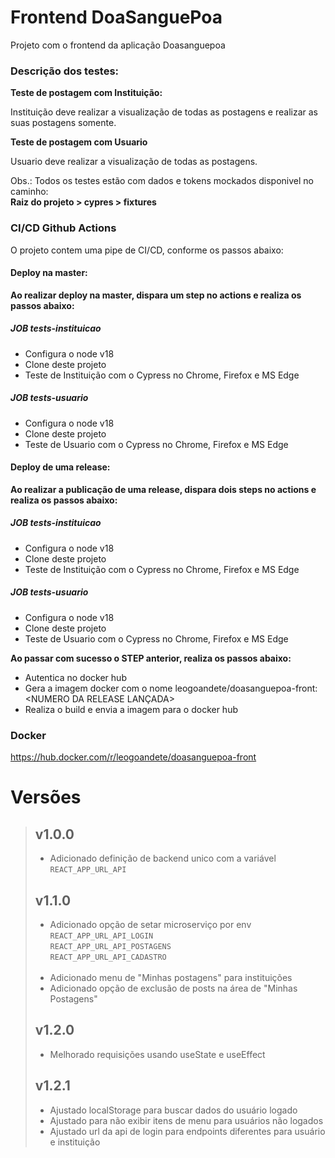 # Frontend DoaSanguePoa

Projeto com o frontend da aplicação Doasanguepoa<br>

### Descrição dos testes:
**Teste de postagem com Instituição:**

Instituição deve realizar a visualização de todas as postagens e realizar as suas postagens somente.

**Teste de postagem com Usuario**

Usuario deve realizar a visualização de todas as postagens.

Obs.: Todos os testes estão com dados e tokens mockados disponivel no caminho:<br>
__Raiz do projeto > cypres > fixtures__


### CI/CD Github Actions
O projeto contem uma pipe de CI/CD, conforme os passos abaixo:
#### Deploy na master: <br>
**Ao realizar deploy na master, dispara um step no actions e realiza os passos abaixo:**
##### JOB tests-instituicao 
- Configura o node v18
- Clone deste projeto
- Teste de Instituição com o Cypress no Chrome, Firefox e MS Edge
##### JOB tests-usuario
- Configura o node v18
- Clone deste projeto
- Teste de Usuario com o Cypress no Chrome, Firefox e MS Edge

#### Deploy de uma release: <br>
**Ao realizar a publicação de uma release, dispara dois steps no actions e realiza os passos abaixo:**
##### JOB tests-instituicao
- Configura o node v18
- Clone deste projeto
- Teste de Instituição com o Cypress no Chrome, Firefox e MS Edge
##### JOB tests-usuario
- Configura o node v18
- Clone deste projeto
- Teste de Usuario com o Cypress no Chrome, Firefox e MS Edge

**Ao passar com sucesso o STEP anterior, realiza os passos abaixo:**
- Autentica no docker hub
- Gera a imagem docker com o nome leogoandete/doasanguepoa-front:<NUMERO DA RELEASE LANÇADA>
- Realiza o build e envia a imagem para o docker hub

### Docker
https://hub.docker.com/r/leogoandete/doasanguepoa-front

# Versões
> ## v1.0.0
>- Adicionado definição de backend unico com a variável<br/>
     `REACT_APP_URL_API`
> ## v1.1.0
>- Adicionado opção de setar microserviço por env<br/>
     `REACT_APP_URL_API_LOGIN`<br/>
     `REACT_APP_URL_API_POSTAGENS`<br/>
     `REACT_APP_URL_API_CADASTRO`<br/><br/>
>- Adicionado menu de "Minhas postagens" para instituições<br/>
>- Adicionado opção de exclusão de posts na área de "Minhas Postagens"
> ## v1.2.0
>- Melhorado requisições usando useState e useEffect
> ## v1.2.1
> - Ajustado localStorage para buscar dados do usuário logado
> - Ajustado para não exibir itens de menu para usuários não logados
> - Ajustado url da api de login para endpoints diferentes para usuário e instituição

